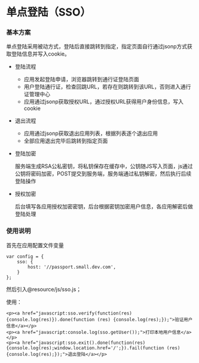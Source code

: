 # 单点登陆（SSO）


### 基本方案
单点登陆采用被动方式，登陆后直接跳转到指定，指定页面自行通过jsonp方式获取登陆信息并写入cookie。

+ 登陆流程
    + 应用发起登陆申请，浏览器跳转到通行证登陆页面
    + 用户登陆通行证，检查回跳URL，若存在则跳转到该URL，否则进入通行证管理中心
    + 应用通过jsonp获取授权URL，通过授权URL获得用户身份信息，写入cookie

+ 退出流程

    + 应用通过jsonp获取退出应用列表，根据列表逐个退出应用
    + 全部应用退出完毕后跳转到指定页面

+ 登陆加密
    
    服务端生成RSA公私密钥，将私钥保存在缓存中，公钥随JS写入页面，js通过公钥将密码加密，POST提交到服务端，服务端通过私钥解密，然后执行后续登陆操作

+ 授权加密

    后台填写各应用授权加密密钥，后台根据密钥加密用户信息，各应用解密后做登陆处理

### 使用说明

首先在应用配置文件变量
```
var config = {
    sso: {
        host: '//passport.small.dev.com',
    }
};
```
然后引入@resource/js/sso.js；

使用：

```
<p><a href="javascript:sso.verify(function(res) {console.log(res)}).done(function (res) {console.log(res);});">验证用户信息</a></p>
<p><a href="javascript:console.log(sso.getUser());">打印本地用户信息</a></p>
<p><a href="javascript:sso.exit().done(function(res) {console.log(res);window.location.href='/';}).fail(function (res) {console.log(res);});">退出登陆</a></p>
```